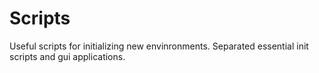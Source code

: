 # Scripts

Useful scripts for initializing new envinronments. Separated essential init scripts and gui applications.

